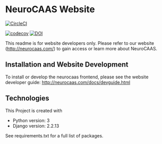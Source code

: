 NeuroCAAS Website
=================

[![CircleCI](https://circleci.com/gh/jjhbriggs/neurocaas_frontend.svg?style=shield)](https://circleci.com/gh/jjhbriggs/neurocaas_frontend)

[![codecov](https://codecov.io/gh/jjhbriggs/neurocaas_frontend/branch/master/graph/badge.svg)](https://codecov.io/gh/jjhbriggs/neurocaas_frontend)
[![DOI](https://zenodo.org/badge/276722731.svg)](https://zenodo.org/badge/latestdoi/276722731)


This readme is for website developers only. Please refer to our website (http://neurocaas.com/) to gain access or learn more about NeuroCAAS. 

Installation and Website Development
----------------------------

To install or develop the neurocaas frontend, please see the website developer guide: http://neurocaas.com/docs/devguide.html


Technologies
------------
This Project is created with
- Python version: 3
- Django version: 2.2.13

See requirements.txt for a full list of packages.
